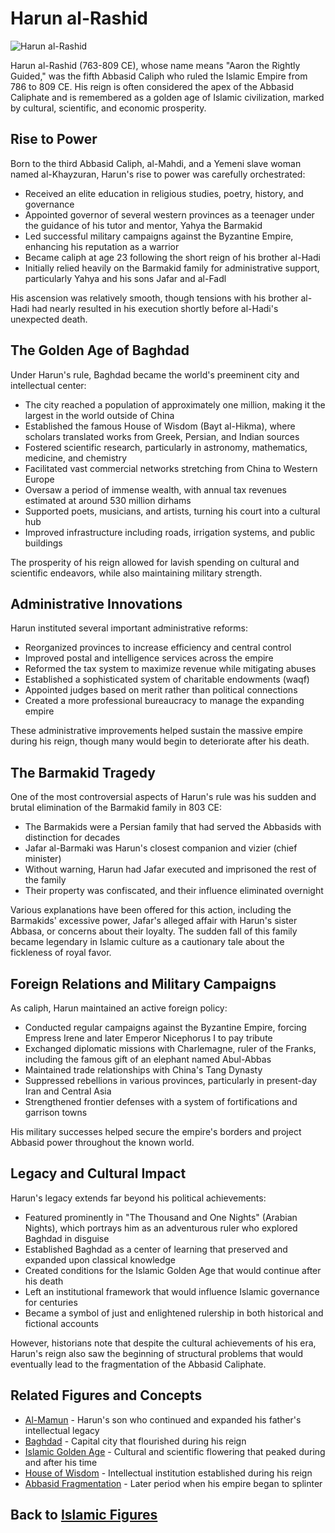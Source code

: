 # Harun al-Rashid

![Harun al-Rashid](../../images/harun_al_rashid.jpg)

Harun al-Rashid (763-809 CE), whose name means "Aaron the Rightly Guided," was the fifth Abbasid Caliph who ruled the Islamic Empire from 786 to 809 CE. His reign is often considered the apex of the Abbasid Caliphate and is remembered as a golden age of Islamic civilization, marked by cultural, scientific, and economic prosperity.

## Rise to Power

Born to the third Abbasid Caliph, al-Mahdi, and a Yemeni slave woman named al-Khayzuran, Harun's rise to power was carefully orchestrated:

- Received an elite education in religious studies, poetry, history, and governance
- Appointed governor of several western provinces as a teenager under the guidance of his tutor and mentor, Yahya the Barmakid
- Led successful military campaigns against the Byzantine Empire, enhancing his reputation as a warrior
- Became caliph at age 23 following the short reign of his brother al-Hadi
- Initially relied heavily on the Barmakid family for administrative support, particularly Yahya and his sons Jafar and al-Fadl

His ascension was relatively smooth, though tensions with his brother al-Hadi had nearly resulted in his execution shortly before al-Hadi's unexpected death.

## The Golden Age of Baghdad

Under Harun's rule, Baghdad became the world's preeminent city and intellectual center:

- The city reached a population of approximately one million, making it the largest in the world outside of China
- Established the famous House of Wisdom (Bayt al-Hikma), where scholars translated works from Greek, Persian, and Indian sources
- Fostered scientific research, particularly in astronomy, mathematics, medicine, and chemistry
- Facilitated vast commercial networks stretching from China to Western Europe
- Oversaw a period of immense wealth, with annual tax revenues estimated at around 530 million dirhams
- Supported poets, musicians, and artists, turning his court into a cultural hub
- Improved infrastructure including roads, irrigation systems, and public buildings

The prosperity of his reign allowed for lavish spending on cultural and scientific endeavors, while also maintaining military strength.

## Administrative Innovations

Harun instituted several important administrative reforms:

- Reorganized provinces to increase efficiency and central control
- Improved postal and intelligence services across the empire
- Reformed the tax system to maximize revenue while mitigating abuses
- Established a sophisticated system of charitable endowments (waqf)
- Appointed judges based on merit rather than political connections
- Created a more professional bureaucracy to manage the expanding empire

These administrative improvements helped sustain the massive empire during his reign, though many would begin to deteriorate after his death.

## The Barmakid Tragedy

One of the most controversial aspects of Harun's rule was his sudden and brutal elimination of the Barmakid family in 803 CE:

- The Barmakids were a Persian family that had served the Abbasids with distinction for decades
- Jafar al-Barmaki was Harun's closest companion and vizier (chief minister)
- Without warning, Harun had Jafar executed and imprisoned the rest of the family
- Their property was confiscated, and their influence eliminated overnight

Various explanations have been offered for this action, including the Barmakids' excessive power, Jafar's alleged affair with Harun's sister Abbasa, or concerns about their loyalty. The sudden fall of this family became legendary in Islamic culture as a cautionary tale about the fickleness of royal favor.

## Foreign Relations and Military Campaigns

As caliph, Harun maintained an active foreign policy:

- Conducted regular campaigns against the Byzantine Empire, forcing Empress Irene and later Emperor Nicephorus I to pay tribute
- Exchanged diplomatic missions with Charlemagne, ruler of the Franks, including the famous gift of an elephant named Abul-Abbas
- Maintained trade relationships with China's Tang Dynasty
- Suppressed rebellions in various provinces, particularly in present-day Iran and Central Asia
- Strengthened frontier defenses with a system of fortifications and garrison towns

His military successes helped secure the empire's borders and project Abbasid power throughout the known world.

## Legacy and Cultural Impact

Harun's legacy extends far beyond his political achievements:

- Featured prominently in "The Thousand and One Nights" (Arabian Nights), which portrays him as an adventurous ruler who explored Baghdad in disguise
- Established Baghdad as a center of learning that preserved and expanded upon classical knowledge
- Created conditions for the Islamic Golden Age that would continue after his death
- Left an institutional framework that would influence Islamic governance for centuries
- Became a symbol of just and enlightened rulership in both historical and fictional accounts

However, historians note that despite the cultural achievements of his era, Harun's reign also saw the beginning of structural problems that would eventually lead to the fragmentation of the Abbasid Caliphate.

## Related Figures and Concepts

- [Al-Mamun](./mamun.md) - Harun's son who continued and expanded his father's intellectual legacy
- [Baghdad](../history/baghdad.md) - Capital city that flourished during his reign
- [Islamic Golden Age](../history/islamic_golden_age.md) - Cultural and scientific flowering that peaked during and after his time
- [House of Wisdom](../history/house_of_wisdom.md) - Intellectual institution established during his reign
- [Abbasid Fragmentation](../history/abbasid_fragmentation.md) - Later period when his empire began to splinter

## Back to [Islamic Figures](./README.md)
